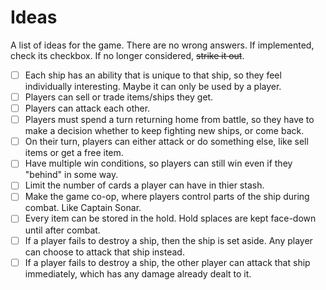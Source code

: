 # Ideas

A list of ideas for the game. There are no wrong answers. If implemented, check its checkbox. If no longer considered, ~~strike it out~~.

- [ ] Each ship has an ability that is unique to that ship, so they feel individually interesting. Maybe it can only be used by a player.
- [ ] Players can sell or trade items/ships they get.
- [ ] Players can attack each other.
- [ ] Players must spend a turn returning home from battle, so they have to make a decision whether to keep fighting new ships, or come back.
- [ ] On their turn, players can either attack or do something else, like sell items or get a free item.
- [ ] Have multiple win conditions, so players can still win even if they "behind" in some way.
- [ ] Limit the number of cards a player can have in thier stash.
- [ ] Make the game co-op, where players control parts of the ship during combat. Like Captain Sonar.
- [ ] Every item can be stored in the hold. Hold splaces are kept face-down until after combat.
- [ ] If a player fails to destroy a ship, then the ship is set aside. Any player can choose to attack that ship instead.
- [ ] If a player fails to destroy a ship, the other player can attack that ship immediately, which has any damage already dealt to it.